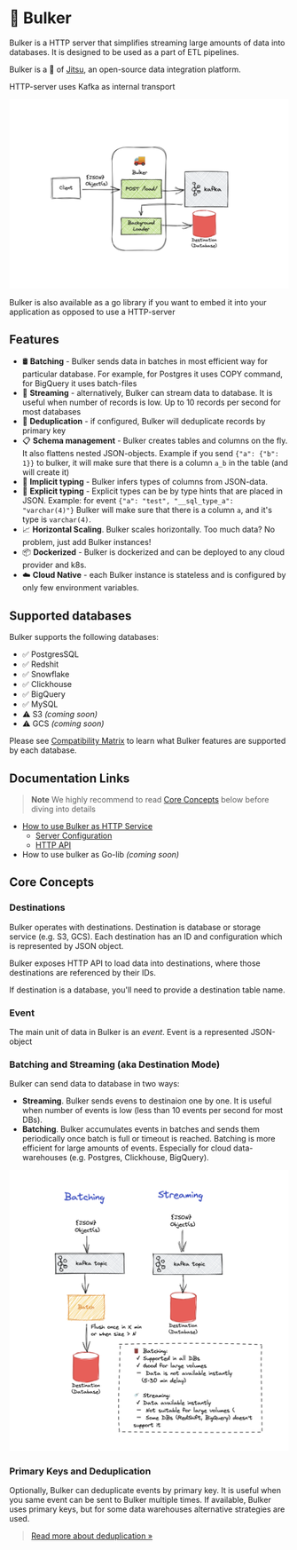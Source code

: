 # 🚚 Bulker

Bulker is a HTTP server that simplifies streaming large amounts of data into databases. It is designed to be 
used as a part of ETL pipelines. 

Bulker is a 💜 of [Jitsu](https://github.com/jitsucom/jitsu), an open-source data integration platform.

HTTP-server uses Kafka as internal transport

<p align="center">
<img src="./.docs/assets/bulker-summary.excalidraw.png" width="600" />
</p>

Bulker is also available as a go library if you want to embed it into your application as opposed to use a HTTP-server

## Features

* 🛢️ **Batching** - Bulker sends data in batches in most efficient way for particular database. For example, for Postgres it uses 
COPY command, for BigQuery it uses batch-files
* 🚿 **Streaming** - alternatively, Bulker can stream data to database. It is useful when number of records is low. Up to 10 records
per second for most databases
* 🐫 **Deduplication** - if configured, Bulker will deduplicate records by primary key 
* 📋 **Schema management** - Bulker creates tables and columns on the fly. It also flattens nested JSON-objects. Example if you send `{"a": {"b": 1}}` to 
bulker, it will make sure that there is a column `a_b` in the table (and will create it)
* 🦾 **Implicit typing** - Bulker infers types of columns from JSON-data.
* 📌 **Explicit typing** - Explicit types can be by type hints that are placed in JSON. Example: for event `{"a": "test", "__sql_type_a": "varchar(4)"}`
Bulker will make sure that there is a column `a`, and it's type is `varchar(4)`.
* 📈 **Horizontal Scaling**. Bulker scales horizontally. Too much data? No problem, just add Bulker instances!
* 📦 **Dockerized** - Bulker is dockerized and can be deployed to any cloud provider and k8s. 
* ☁️ **Cloud Native** - each Bulker instance is stateless and is configured by only few environment variables. 

## Supported databases

Bulker supports the following databases:

 * ✅ PostgresSQL <br/>
 * ✅ Redshit <br/>
 * ✅ Snowflake <br/>
 * ✅ Clickhouse <br/>
 * ✅ BigQuery <br/>
 * ✅ MySQL <br/>
 * ⚠️ S3 *(coming soon)*<br/>
 * ⚠️ GCS *(coming soon)*<br/>

Please see  [Compatibility Matrix](.docs/db-feature-matrix.md) to learn what Bulker features are supported by each database.


## Documentation Links

> **Note**
> We highly recommend to read [Core Concepts](#core-concepts) below before diving into details

* [How to use Bulker as HTTP Service](./.docs/server-config.md)
  * [Server Configuration](./.docs/server-config.md)  
  * [HTTP API](./.docs/http-api.md)
* How to use bulker as Go-lib *(coming soon)*

## Core Concepts

### Destinations

Bulker operates with destinations. Destination is database or
storage service (e.g. S3, GCS). Each destination has an ID and configuration
which is represented by JSON object.

Bulker exposes HTTP API to load data into destinations, where those
destinations are referenced by their IDs.

If destination is a database, you'll need to provide a destination table name.

### Event

The main unit of data in Bulker is an *event*. Event is a represented JSON-object 

### Batching and Streaming (aka Destination Mode)

Bulker can send data to database in two ways:
 * **Streaming**. Bulker sends evens to destinaion one by one. It is useful when number of events is low (less than 10 events per second for most DBs).
 * **Batching**. Bulker accumulates events in batches and sends them periodically once batch is full or timeout is reached. Batching is more efficient for large amounts of events. Especially for cloud data-warehouses 
(e.g. Postgres, Clickhouse, BigQuery).

<p align="center">
<img src="./.docs/assets/stream-batch.excalidraw.png" width="600" />
</p>

### Primary Keys and Deduplication

Optionally, Bulker can deduplicate events by primary key. It is useful when you same event can be sent to Bulker multiple times.
If available, Bulker uses primary keys, but for some data warehouses alternative strategies are used.

>[Read more about deduplication »](./.docs/db-feature-matrix.md)







